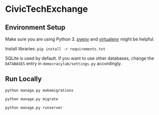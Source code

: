 # CivicTechExchange

## Environment Setup

Make sure you are using Python 3. [pyenv](https://github.com/pyenv/pyenv) and [virtualenv](https://virtualenv.pypa.io/en/stable/) might be helpful.

Install libraries: `pip install -r requirements.txt`

SQLite is used by default. If you want to use other databases, change the `DATABASES` entry in `democracylab/settings.py` accordingly.

## Run Locally

`python manage.py makemigrations`

`python manage.py migrate`

`python manage.py runserver`
